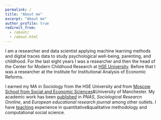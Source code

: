 ```yaml
---
permalink: /
title: "About me"
excerpt: "About me"
author_profile: true
redirect_from: 
  - /about/
  - /about.html
---
```


I am a researcher and data scientist applying machine learning methods and digital traces data to study psychological well-being, parenting, and childhood. For the last eight years I was a researcher and then the head of the Center for Modern Childhood Research at 
[HSE University](https://hse.ru/en). Before that I was a researcher at the Institute for Institutional Analysis of Economic Reforms.

I earned my MA in Sociology from the
HSE University and from [Moscow School from Social and Economic Sciences](https://www.msses.ru/en/)&University of Manchester.
My academic work has been [published](publications) in
*PNAS*, *Sociological Researcn Onnline*, and
*European educational research journal* 
among other outlets. I have [teaching](teaching) experience
in quantitative&qualitative methodology and computational social science.

